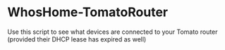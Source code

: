 # WhosHome-TomatoRouter
Use this script to see what devices are connected to your Tomato router (provided their DHCP lease has expired as well)
